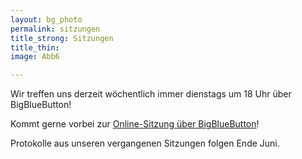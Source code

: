 ```yaml
---
layout: bg_photo
permalink: sitzungen
title_strong: Sitzungen
title_thin: 
image: Abb6

---
```

Wir treffen uns derzeit wöchentlich immer dienstags um 18 Uhr über BigBlueButton!

Kommt gerne vorbei zur [Online-Sitzung über BigBlueButton](https://moodle.htw-berlin.de/course/view.php?id=27478)!

Protokolle aus unseren vergangenen Sitzungen folgen Ende Juni.